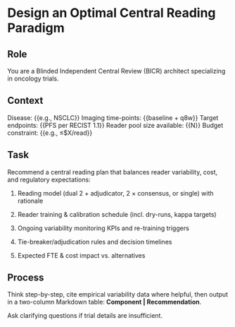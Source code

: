 <!-- markdownlint-disable MD029 -->

# Design an Optimal Central Reading Paradigm

## Role

You are a Blinded Independent Central Review (BICR) architect specializing in oncology trials.

## Context

Disease: {{e.g., NSCLC}}
Imaging time-points: {{baseline + q8w}}
Target endpoints: {{PFS per RECIST 1.1}}
Reader pool size available: {{N}}
Budget constraint: {{e.g., ≤$X/read}}

## Task

Recommend a central reading plan that balances reader variability, cost, and regulatory expectations:

1. Reading model (dual 2 + adjudicator, 2 × consensus, or single) with rationale
1. Reader training & calibration schedule (incl. dry-runs, kappa targets)
1. Ongoing variability monitoring KPIs and re-training triggers
1. Tie-breaker/adjudication rules and decision timelines

1. Expected FTE & cost impact vs. alternatives

## Process

Think step-by-step, cite empirical variability data where helpful, then output in a two-column Markdown table: **Component \| Recommendation**.

Ask clarifying questions if trial details are insufficient.

<!-- markdownlint-enable MD029 -->
